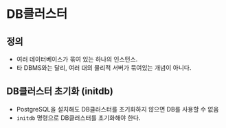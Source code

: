 # DB클러스터

## 정의
- 여러 데이터베이스가 묶여 있는 하나의 인스턴스.
- 타 DBMS와는 달리, 여러 대의 물리적 서버가 묶여있는 개념이 아니다.

## DB클러스터 초기화 (initdb)
- PostgreSQL을 설치해도 DB클러스터를 초기화하지 않으면 DB를 사용할 수 없음
- `initdb` 명령으로 DB클러스터를 초기화해야 한다.

